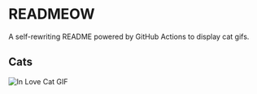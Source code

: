 # READMEOW

A self-rewriting README powered by GitHub Actions to display cat gifs.

## Cats

![In Love Cat GIF](https://media4.giphy.com/media/MDJ9IbxxvDUQM/200.gif?cid=9acd02dap3vf5f8vv3mmrjbn0gkzdu3cewkwqgn7ycph2c9a&ep=v1_gifs_search&rid=200.gif&ct=g)
